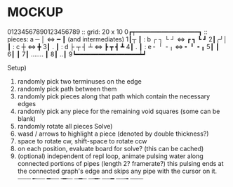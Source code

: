 # MOCKUP

 01234567890123456789  :: grid: 20 x 10
0┏┯━━━━━━━━━━━━━━━━━┓  :: pieces: a ─ │      <=> ━ ┃      (and intermediates)
1┃┬                 ┃           : b  ┌ ┐ └ ┘ <=>  ┏ ┓ ┗ ┛ 
2┃╭╯│               ┃           : c ┼        <=> ╋
3┃   .              ┃           : d  ├ ┬ ┤ ┴ <=>  ┣ ┳ ┫ ┻
4┃     .            ┃           : e ╴ ╵ ╶ ╷  <=> ╸ ╹ ╺ ╻
5┃                  ┃           
6┃                  ┃
7┃         .......  ┃
8┃                ..┃
9┗━━━━━━━━━━━━━━━━━┷┛

Setup)
 1) randomly pick two terminuses on the edge
 2) randomly pick path between them
 3) randomly pick pieces along that path which contain the necessary edges
 4) randomly pick any piece for the remaining void squares (some can be blank)
 5) randomly rotate all pieces
Solve)
 1) wasd / arrows to highlight a piece (denoted by double thickness?)
 2) space to rotate cw, shift-space to rotate ccw
 3) on each position, evaluate board for solve? (this can be cached)
 4) (optional) independent of repl loop, animate pulsing water along connected
    portions of pipes (length 2? framerate?) this pulsing ends at the connected
    graph's edge and skips any pipe with the cursor on it.
      ───
      ╾──
      ━──
      ╼╾─
      ─━─
      ─╼╾
      ──━
      ──╼
      ───

